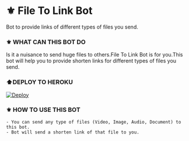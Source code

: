 # ⚜️ File To Link Bot
Bot to provide links of different types of files you send.
### ⚜️ WHAT CAN THIS BOT DO
Is it a nuisance to send huge files to others.File To Link Bot is for you.This bot will help you to provide shorten links for different types of files you send.
### ⬆️DEPLOY TO HEROKU

[![Deploy](https://www.herokucdn.com/deploy/button.svg)](https://heroku.com/deploy?template=https://github.com/Thakshaka/FileToLinkTeLeTiPs)

### ⚜️ HOW TO USE THIS BOT

```
- You can send any type of files (Video, Image, Audio, Document) to this bot.
- Bot will send a shorten link of that file to you.
```
